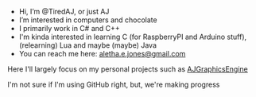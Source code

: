 - Hi, I’m @TiredAJ, or just AJ
- I’m interested in computers and chocolate
- I primarily work in C# and C++
- I'm kinda interested in learning C (for RaspberryPI and Arduino stuff), (relearning) Lua and maybe (maybe) Java
- You can reach me here: aletha.e.jones@gmail.com

Here I'll largely focus on my personal projects such as [AJGraphicsEngine](https://github.com/TiredAJ/AJGraphicsEngine)

I'm not sure if I'm using GitHub right, but, we're making progress
